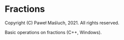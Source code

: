 # Fractions

Copyright (C) Paweł Maśluch, 2021. All rights reserved.

Basic operations on fractions (C++, Windows).
